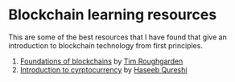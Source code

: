 # Blockchain learning resources

This are some of the best resources that I have found that give an introduction to blockchain technology from first principles.

1. [Foundations of blockchains](https://www.youtube.com/playlist?list=PLEGCF-WLh2RLOHv_xUGLqRts_9JxrckiA) by [Tim Roughgarden](http://timroughgarden.org/)
2. [Introduction to cyrptocurrency](https://nakamoto.com/introduction-to-cryptocurrency/) by [Haseeb Qureshi](https://haseebq.com/)
